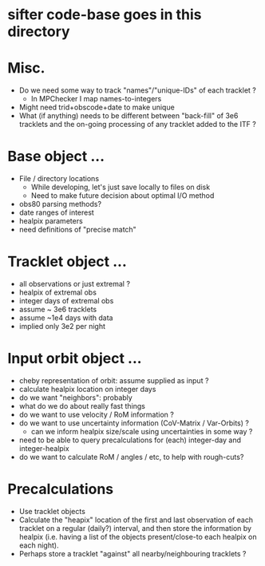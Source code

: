 # sifter code-base goes in this directory

# Misc.
 - Do we need some way to track "names"/"unique-IDs" of each tracklet ?
   - In MPChecker I map names-to-integers
- Might need trid+obscode+date to make unique
- What (if anything) needs to be different between "back-fill" of 3e6 tracklets and the on-going processing of any tracklet added to the ITF ? 

# Base object ...
- File / directory locations
  - While developing, let's just save locally to files on disk
  - Need to make future decision about optimal I/O method 
- obs80 parsing methods?
- date ranges of interest
- healpix parameters 
- need definitions of "precise match" 
  
# Tracklet object ... 
- all observations or just extremal ? 
- healpix of extremal obs
- integer days of extremal obs 
- assume ~ 3e6 tracklets
- assume ~1e4 days with data
- implied only 3e2 per night 
 
# Input orbit object ...
- cheby representation of orbit: assume supplied as input ?
- calculate healpix location on integer days
- do we want "neighbors": probably 
- what do we do about really fast things 
- do we want to use velocity / RoM information ?
- do we want to use uncertainty information (CoV-Matrix / Var-Orbits) ? 
  - can we inform healpix size/scale using uncertainties in some way ?
- need to be able to query precalculations for (each) integer-day and integer-healpix
- do we want to calculate RoM / angles / etc, to help with rough-cuts? 
 
# Precalculations 
- Use tracklet objects 
- Calculate the "heapix" location of the first and last observation of each tracklet on a regular (daily?) interval, and then store the information by healpix (i.e. having a list of the objects present/close-to each healpix on each night).
- Perhaps store a tracklet "against" all nearby/neighbouring tracklets ? 
